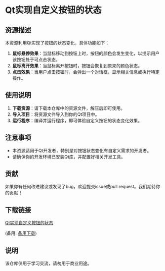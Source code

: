 # Qt实现自定义按钮的状态

## 资源描述

本资源利用Qt实现了按钮的状态变化，具体功能如下：

1. **鼠标悬停效果**：当鼠标移动到按钮上时，按钮的颜色会发生变化，以提示用户该按钮处于可点击状态。
2. **鼠标离开效果**：当鼠标离开按钮时，按钮会恢复到原来的颜色状态。
3. **点击效果**：当用户点击按钮时，会弹出一个对话框，显示相关信息或执行特定操作。

## 使用说明

1. **下载资源**：请下载本仓库中的资源文件，解压后即可使用。
2. **导入项目**：将资源文件导入到你的Qt项目中。
3. **运行程序**：编译并运行程序，即可体验自定义按钮的状态变化效果。

## 注意事项

- 本资源适用于Qt开发者，特别是对按钮状态变化有自定义需求的开发者。
- 请确保你的开发环境已安装Qt库，并配置好相关开发工具。

## 贡献

如果你有任何改进建议或发现了bug，欢迎提交issue或pull request。我们期待你的贡献！

## 下载链接
[Qt实现自定义按钮的状态](https://pan.quark.cn/s/909d536f8435) 

(备用: [备用下载](https://pan.baidu.com/s/1GBUAczG5jJVH-aljZvZ8rA?pwd=hmks))

## 说明

该仓库仅用于学习交流，请勿用于商业用途。
